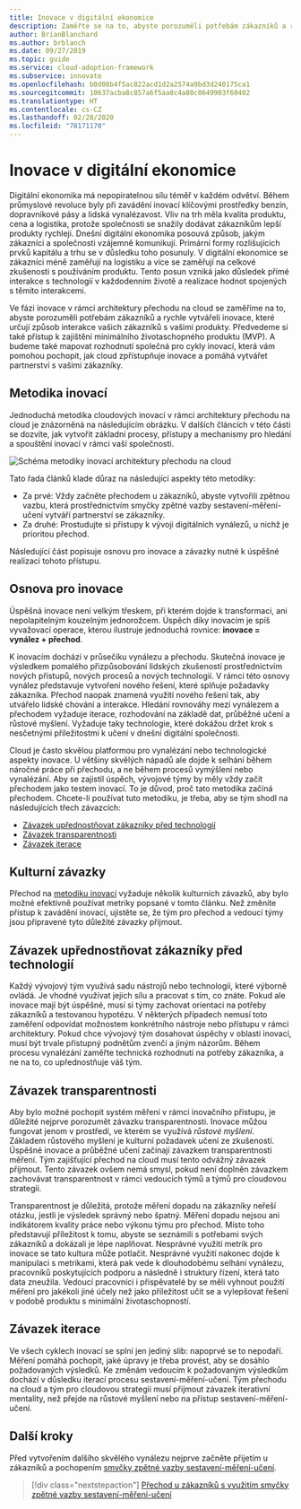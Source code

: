 ```yaml
---
title: Inovace v digitální ekonomice
description: Zaměřte se na to, abyste porozuměli potřebám zákazníků a rychle vytvářeli cloudové inovace, které určují způsob interakce vašich zákazníků s vašimi produkty.
author: BrianBlanchard
ms.author: brblanch
ms.date: 09/27/2019
ms.topic: guide
ms.service: cloud-adoption-framework
ms.subservice: innovate
ms.openlocfilehash: b0d08b4f5ac822acd1d2a2574a9bd3d240175ca1
ms.sourcegitcommit: 10637acba8c857a6f5aa8c4a80c0649903f60402
ms.translationtype: HT
ms.contentlocale: cs-CZ
ms.lasthandoff: 02/28/2020
ms.locfileid: "78171170"
---
```

# <a name="innovation-in-the-digital-economy"></a>Inovace v digitální ekonomice

Digitální ekonomika má nepopiratelnou sílu téměř v každém odvětví. Během průmyslové revoluce byly při zavádění inovací klíčovými prostředky benzín, dopravníkové pásy a lidská vynalézavost. Vliv na trh měla kvalita produktu, cena a logistika, protože společnosti se snažily dodávat zákazníkům lepší produkty rychleji. Dnešní digitální ekonomika posouvá způsob, jakým zákazníci a společnosti vzájemně komunikují. Primární formy rozlišujících prvků kapitálu a trhu se v důsledku toho posunuly. V digitální ekonomice se zákazníci méně zaměřují na logistiku a více se zaměřují na celkové zkušenosti s používáním produktu. Tento posun vzniká jako důsledek přímé interakce s technologií v každodenním životě a realizace hodnot spojených s těmito interakcemi.

Ve fázi inovace v rámci architektury přechodu na cloud se zaměříme na to, abyste porozuměli potřebám zákazníků a rychle vytvářeli inovace, které určují způsob interakce vašich zákazníků s vašimi produkty. Předvedeme si také přístup k zajištění minimálního životaschopného produktu (MVP). A budeme také mapovat rozhodnutí společná pro cykly inovací, která vám pomohou pochopit, jak cloud zpřístupňuje inovace a pomáhá vytvářet partnerství s vašimi zákazníky.

## <a name="innovate-methodology"></a>Metodika inovací

Jednoduchá metodika cloudových inovací v rámci architektury přechodu na cloud je znázorněná na následujícím obrázku. V dalších článcích v této části se dozvíte, jak vytvořit základní procesy, přístupy a mechanismy pro hledání a spouštění inovací v rámci vaší společnosti.

![Schéma metodiky inovací architektury přechodu na cloud](../../_images/innovate/innovate-methodology.png)

Tato řada článků klade důraz na následující aspekty této metodiky:

- Za prvé: Vždy začněte přechodem u zákazníků, abyste vytvořili zpětnou vazbu, která prostřednictvím smyčky zpětné vazby sestavení-měření-učení vytváří partnerství se zákazníky.
- Za druhé: Prostudujte si přístupy k vývoji digitálních vynálezů, u nichž je prioritou přechod.

Následující část popisuje osnovu pro inovace a závazky nutné k úspěšné realizaci tohoto přístupu.

## <a name="formula-for-innovation"></a>Osnova pro inovace

Úspěšná inovace není velkým třeskem, při kterém dojde k transformaci, ani nepolapitelným kouzelným jednorožcem. Úspěch díky inovacím je spíš vyvažovací operace, kterou ilustruje jednoduchá rovnice: **inovace = vynález + přechod**.

K inovacím dochází v průsečíku vynálezu a přechodu. Skutečná inovace je výsledkem pomalého přizpůsobování lidských zkušeností prostřednictvím nových přístupů, nových procesů a nových technologií. V rámci této osnovy vynález představuje vytvoření nového řešení, které splňuje požadavky zákazníka. Přechod naopak znamená využití nového řešení tak, aby utvářelo lidské chování a interakce. Hledání rovnováhy mezi vynálezem a přechodem vyžaduje iterace, rozhodování na základě dat, průběžné učení a růstové myšlení. Vyžaduje taky technologie, které dokážou držet krok s nesčetnými příležitostmi k učení v dnešní digitální společnosti.

Cloud je často skvělou platformou pro vynalézání nebo technologické aspekty inovace. U většiny skvělých nápadů ale dojde k selhání během náročné práce při přechodu, a ne během procesů vymýšlení nebo vynalézání. Aby se zajistil úspěch, vývojové týmy by měly vždy začít přechodem jako testem inovací. To je důvod, proč tato metodika začíná přechodem. Chcete-li používat tuto metodiku, je třeba, aby se tým shodl na následujících třech závazcích:

- [Závazek upřednostňovat zákazníky před technologií](#commitment-to-prioritize-customers-over-technology)
- [Závazek transparentnosti](#commitment-to-transparency)
- [Závazek iterace](#commitment-to-iteration)

## <a name="cultural-commitments"></a>Kulturní závazky

Přechod na [metodiku inovací](../index.md) vyžaduje několik kulturních závazků, aby bylo možné efektivně používat metriky popsané v tomto článku. Než změníte přístup k zavádění inovací, ujistěte se, že tým pro přechod a vedoucí týmy jsou připravené tyto důležité závazky přijmout.

## <a name="commitment-to-prioritize-customers-over-technology"></a>Závazek upřednostňovat zákazníky před technologií

Každý vývojový tým využívá sadu nástrojů nebo technologií, které výborně ovládá. Je vhodné využívat jejich sílu a pracovat s tím, co znáte. Pokud ale inovace mají být úspěšné, musí si týmy zachovat orientaci na potřeby zákazníků a testovanou hypotézu. V některých případech nemusí toto zaměření odpovídat možnostem konkrétního nástroje nebo přístupu v rámci architektury. Pokud chce vývojový tým dosahovat úspěchy v oblasti inovací, musí být trvale přístupný podnětům zvenčí a jiným názorům. Během procesu vynalézání zaměřte technická rozhodnutí na potřeby zákazníka, a ne na to, co upřednostňuje váš tým.

## <a name="commitment-to-transparency"></a>Závazek transparentnosti

Aby bylo možné pochopit systém měření v rámci inovačního přístupu, je důležité nejprve porozumět závazku transparentnosti. Inovace můžou fungovat jenom v prostředí, ve kterém se využívá *růstové myšlení*. Základem růstového myšlení je kulturní požadavek učení ze zkušeností. Úspěšné inovace a průběžné učení začínají závazkem transparentnosti měření. Tým zajišťující přechod na cloud musí tento odvážný závazek přijmout. Tento závazek ovšem nemá smysl, pokud není doplněn závazkem zachovávat transparentnost v rámci vedoucích týmů a týmů pro cloudovou strategii.

Transparentnost je důležitá, protože měření dopadu na zákazníky neřeší otázku, jestli je výsledek správný nebo špatný. Měření dopadu nejsou ani indikátorem kvality práce nebo výkonu týmu pro přechod. Místo toho představují příležitost k tomu, abyste se seznámili s potřebami svých zákazníků a dokázali je lépe naplňovat. Nesprávné využití metrik pro inovace se tato kultura může potlačit. Nesprávné využití nakonec dojde k manipulaci s metrikami, která pak vede k dlouhodobému selhání vynálezu, pracovníků poskytujících podporu a následně i struktury řízení, která tato data zneužila. Vedoucí pracovníci i přispěvatelé by se měli vyhnout použití měření pro jakékoli jiné účely než jako příležitost učit se a vylepšovat řešení v podobě produktu s minimální životaschopností.

## <a name="commitment-to-iteration"></a>Závazek iterace

Ve všech cyklech inovací se splní jen jediný slib: napoprvé se to nepodaří. Měření pomáhá pochopit, jaké úpravy je třeba provést, aby se dosáhlo požadovaných výsledků. Ke změnám vedoucím k požadovaným výsledkům dochází v důsledku iterací procesu sestavení-měření-učení. Tým přechodu na cloud a tým pro cloudovou strategii musí přijmout závazek iterativní mentality, než přejde na růstové myšlení nebo na přístup sestavení-měření-učení.

## <a name="next-steps"></a>Další kroky

Před vytvořením dalšího skvělého vynálezu nejprve začněte přijetím u zákazníků a pochopením [smyčky zpětné vazby sestavení-měření-učení](./adoption.md).

> [!div class="nextstepaction"]
> [Přechod u zákazníků s využitím smyčky zpětné vazby sestavení-měření-učení](./adoption.md)
